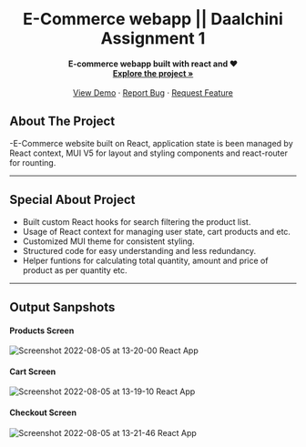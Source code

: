 <!-- PROJECT LOGO -->
<br />
<p align="center">

  <strong>
    <h1 align="center" >E-Commerce webapp || Daalchini Assignment 1</h1>
  </strong>
  
  <p align="center">
    <strong>
      E-commerce webapp built with react and ❤️
    </strong>
    <br />
    <a href="https://github.com/yahya-cloud/daalchini_assignment_1"><strong>Explore the project »</strong></a>
    <br />
    <br />
    <a href="https://magnificent-cannoli-d81b24.netlify.app/">View Demo</a>
    ·
    <a href="https://github.com/yahya-cloud/daalchini_assignment_1/issues">Report Bug</a>
    ·
    <a href="https://github.com/yahya-cloud/daalchini_assignment_1/issues">Request Feature</a>
  </p>
</p>

## About The Project

-E-Commerce website built on React, application state is been managed by React context, MUI V5 for layout and styling components and react-router for rounting.   

---

## Special About Project
- Built custom React hooks for search filtering the product list.
- Usage of React context for managing user state, cart products and etc.
- Customized MUI theme for consistent styling.
- Structured code for easy understanding and less redundancy.
- Helper funtions for calculating total quantity, amount and price of product as per quantity etc.

---

## Output Sanpshots

#### Products Screen

![Screenshot 2022-08-05 at 13-20-00 React App](https://user-images.githubusercontent.com/59670962/183029223-018b2399-614b-40ac-b295-5ee874ff37b5.png)

#### Cart Screen

![Screenshot 2022-08-05 at 13-19-10 React App](https://user-images.githubusercontent.com/59670962/183029058-2fb9382e-480f-4917-b022-cebb5414c6db.png)

#### Checkout Screen
![Screenshot 2022-08-05 at 13-21-46 React App](https://user-images.githubusercontent.com/59670962/183029435-881f44a5-9e48-4ee4-9a32-c18d8190fe1b.png)



